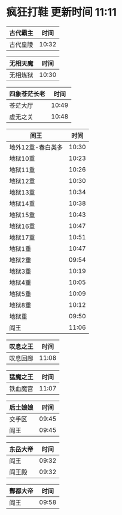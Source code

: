 # 疯狂打鞋 更新时间 11:11

| 古代霸主   | 时间    |
|--------|-------|
| 古代皇陵 | 10:32 |

| 无相天魔   | 时间    |
|--------|-------|
| 无相炼狱 | 10:30 |

| 四象苍茫长老   | 时间    |
|--------|-------|
| 苍茫大厅 | 10:49 |
| 虚无之关 | 10:48 |

| 间王   | 时间    |
|--------|-------|
| 地外12重-春白类多 | 10:30 |
| 地狱10重 | 10:23 |
| 地狱11重 | 10:26 |
| 地狱12重 | 10:30 |
| 地狱13重 | 10:34 |
| 地狱14重 | 10:38 |
| 地狱15重 | 10:43 |
| 地狱16重 | 10:47 |
| 地狱17重 | 10:51 |
| 地狱1重 | 10:47 |
| 地狱2重 | 09:54 |
| 地狱3重 | 10:19 |
| 地狱4重 | 10:05 |
| 地狱5重 | 10:09 |
| 地狱8重 | 10:12 |
| 地狱重 | 09:50 |
| 阎王 | 11:06 |

| 叹息之王   | 时间    |
|--------|-------|
| 叹息回廊 | 11:08 |

| 猛魔之王   | 时间    |
|--------|-------|
| 铁血魔宫 | 11:07 |

| 后土娘娘   | 时间    |
|--------|-------|
| 交手区 | 09:45 |
| 阎王 | 09:45 |

| 东岳大帝   | 时间    |
|--------|-------|
| 阎王 | 09:32 |
| 阎王殿 | 09:32 |

| 酆都大帝   | 时间    |
|--------|-------|
| 阎王 | 09:58 |